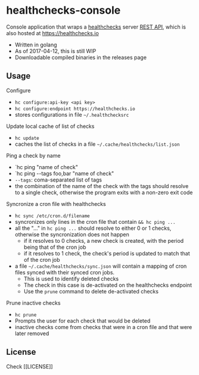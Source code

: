 # healthchecks-console
Console application that wraps a [healthchecks](https://github.com/healthchecks/healthchecks) server [REST API](https://healthchecks.io/docs/api/), which is also hosted at https://healthchecks.io

- Written in golang
- As of 2017-04-12, this is still WIP
- Downloadable compiled binaries in the releases page

## Usage

Configure

- `hc configure:api-key <api key>`
- `hc configure:endpoint https://healthchecks.io`
- stores configurations in file `~/.healthchecksrc`

Update local cache of list of checks

- `hc update`
- caches the list of checks in a file `~/.cache/healthchecks/list.json`

Ping a check by name

- `hc ping "name of check"
- `hc ping --tags foo,bar "name of check"
- `--tags`: coma-separated list of tags
- the combination of the name of the check with the tags should resolve to a single check, otherwise the program exits with a non-zero exit code

Syncronize a cron file with healthchecks

- `hc sync /etc/cron.d/filename`
- syncronizes only lines in the cron file that contain `&& hc ping ...`
- all the "..." in `hc ping ...` should resolve to either 0 or 1 checks, otherwise the syncronization does not happen
  - if it resolves to 0 checks, a new check is created, with the period being that of the cron job
  - if it resolves to 1 check, the check's period is updated to match that of the cron job
- a file `~/.cache/healthchecks/sync.json` will contain a mapping of cron files synced with their synced cron jobs.
  - This is used to identify deleted checks
  - The check in this case is de-activated on the healthchecks endpoint
  - Use the `prune` command to delete de-activated checks

Prune inactive checks

- `hc prune`
- Prompts the user for each check that would be deleted
- inactive checks come from checks that were in a cron file and that were later removed

## License
Check [[LICENSE]]
